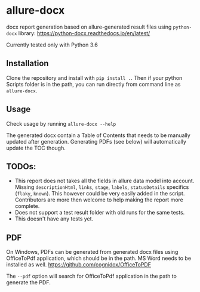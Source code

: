 # allure-docx
docx report generation based on allure-generated result files using `python-docx` library:
https://python-docx.readthedocs.io/en/latest/

Currently tested only with Python 3.6

## Installation
Clone the repository and install with `pip install .`. Then if your python Scripts folder is in the path, you can run directly from command line as `allure-docx`.

## Usage
Check usage by running `allure-docx --help`

The generated docx contain a Table of Contents that needs to be manually updated after generation. Generating PDFs (see below) will automatically update the TOC though.

## TODOs:
- This report does not takes all the fields in allure data model into account. Missing `descriptionHtml`, `links`, `stage`, `labels`, `statusDetails` specifics (`flaky`, `known`). This however could be very easily added in the script. Contributors are more then welcome to help making the report more complete.
- Does not support a test result folder with old runs for the same tests.
- This doesn't have any tests yet.

## PDF
On Windows, PDFs can be generated from generated docx files using OfficeToPdf application, which should be in the path. MS Word needs to be installed as well.
https://github.com/cognidox/OfficeToPDF

The `--pdf` option will search for OfficeToPdf application in the path to generate the PDF.
